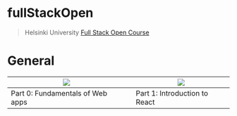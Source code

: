 # fullStackOpen

>Helsinki University [Full Stack Open Course](https://fullstackopen.com/en/)
 
# General

|[![](https://i.ibb.co/YyfqKkg/part0.jpg)](https://github.com/EGRrqq/fullStackOpen/tree/main/part0#fullstackopenpart0)|     |[![](https://i.ibb.co/ryFxKMn/part1.jpg)](https://github.com/EGRrqq/fullStackOpen/tree/main/part1#getting-started-with-create-react-app)|      
|----|-----|-----|      
|Part 0: Fundamentals of Web apps|     |Part 1: Introduction to React| 


